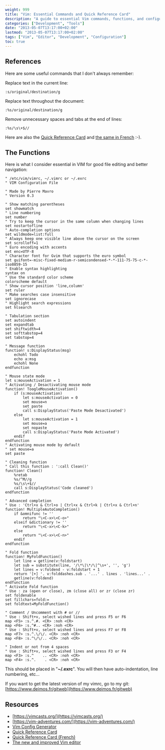 ```yaml
---
weight: 999
title: "Vim: Essential Commands and Quick Reference Card"
description: "A guide to essential Vim commands, functions, and configuration options with a quick reference card for Vim users."
categories: ["Development", "Tools"]
date: "2013-05-07T13:17:00+02:00"
lastmod: "2013-05-07T13:17:00+02:00"
tags: ["Vim", "Editor", "Development", "Configuration"]
toc: true
---
```


## References

Here are some useful commands that I don't always remember:

Replace text in the current line:

```
:s/original/destination/g
```

Replace text throughout the document:

```
:%s/original/destination/g
```

Remove unnecessary spaces and tabs at the end of lines:

```
:%s/\s\+$//
```

Here are also the [Quick Reference Card](/pdf/vimqrc.pdf) and [the same in French](/pdf/vimqrcfr.pdf) :-).

## The Functions

Here is what I consider essential in VIM for good file editing and better navigation:

```
" /etc/vim/vimrc, ~/.vimrc or ~/.exrc
" VIM Configuration File

" Made by Pierre Mavro
" Version 0.3

" Show matching parentheses
set showmatch
" Line numbering
set number
" Try to keep the cursor in the same column when changing lines
set nostartofline
" Auto-completion options
set wildmode=list:full
" Always keep one visible line above the cursor on the screen
set scrolloff=1
" Euro encoding with accents
set enc=UTF-8
" Character font for Gvim that supports the euro symbol
set guifont=-misc-fixed-medium-r-semicondensed-*-*-111-75-75-c-*-iso8859-15
" Enable syntax highlighting
syntax on
" Use the standard color scheme
colorscheme default
" Show cursor position 'line,column'
set ruler
" Make searches case insensitive
set ignorecase
" Highlight search expressions
set hlsearch

" Tabulation section
set autoindent
set expandtab
set shiftwidth=4
set softtabstop=4
set tabstop=4

" Message function
function! s:DisplayStatus(msg)
    echohl Todo
    echo a:msg
    echohl None
endfunction

" Mouse state mode
let s:mouseActivation = 1 
" Activating / Desactivating mouse mode
function! ToogleMouseActivation()
    if (s:mouseActivation)
        let s:mouseActivation = 0 
        set mouse=n
        set paste
        call s:DisplayStatus('Paste Mode Desactivated')
    else
        let s:mouseActivation = 1 
        set mouse=a
        set nopaste
        call s:DisplayStatus('Paste Mode Activated')
    endif
endfunction
" Activating mouse mode by default
" set mouse=a
set paste

" Cleaning function
" Call this function : ':call Clean()'
function! Clean()
    %retab
    %s/^M//g
    %s/\s\+$//
    call s:DisplayStatus('Code cleaned')
endfunction

" Advanced completion
" Use : 'Ctrl+x & Ctrl+o | Ctrl+x & Ctrl+k | Ctrl+x & Ctrl+n'
function! MultipleAutoCompletion()
    if &omnifunc != ''
        return "\<C-x>\<C-o>"
    elseif &dictionary != ''
        return "\<C-x>\<C-k>"
    else
        return "\<C-x>\<C-n>"
    endif
endfunction

" Fold function
function! MyFoldFunction()
    let line = getline(v:foldstart)
    let sub = substitute(line, '/\*\|\*/\|^\s+', '', 'g')
    let lines = v:foldend - v:foldstart + 1
    return '[+] '. v:folddashes.sub . '...' . lines . 'lines...' .
    getline(v:foldend)
endfunction
" Activate Fold function
" Use : za (open or close), zm (close all) or zr (close zr)
set foldenable
set fillchars=fold:=
set foldtext=MyFoldFunction()

" Comment / Uncomment with # or //
" Use : Shift+v, select wished lines and press F5 or F6
map <F5> :s.^.#. <CR> :noh <CR>
map <F6> :s.^#.. <CR> :noh <CR>
" Use : Shift+v, select wished lines and press F7 or F8
map <F7> :s.^.\/\/. <CR> :noh <CR>
map <F8> :s.^\/\/.. <CR> :noh <CR>

" Indent or not from 4 spaces
" Use : Shift+v, select wished lines and press F3 or F4
map <F3> :s.^    .. <CR> :noh <CR>
map <F4> :s.^.    . <CR> :noh <CR>
```

This should be placed in "**~/.exrc**". You will then have auto-indentation, line numbering, etc...

If you want to get the latest version of my vimrc, go to my git: [https://www.deimos.fr/gitweb](https://www.deimos.fr/gitweb)

## Resources
- [https://vimcasts.org/](https://vimcasts.org/)
- [https://vim-adventures.com/](https://vim-adventures.com/)
- [Vim Config Generator](https://yoursachet.com/)
- [Quick Reference Card](/pdf/vimqrc.pdf)
- [Quick Reference Card (French)](/pdf/vimqrcfr.pdf)
- [The new and improved Vim editor](/pdf/au-speakingunix_vim-pdf.pdf)
